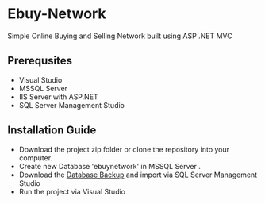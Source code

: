 # Ebuy-Network
Simple Online Buying and Selling Network built using ASP .NET MVC


## Prerequsites 

- Visual Studio 
- MSSQL Server
- IIS Server with ASP.NET
- SQL Server Management Studio

## Installation Guide

- Download the project zip folder or clone the repository into your computer.
- Create new Database 'ebuynetwork' in MSSQL Server .
- Download the [Database Backup](Database/EbuyNetwork.sql) and import via SQL Server Management Studio
- Run the project via Visual Studio
